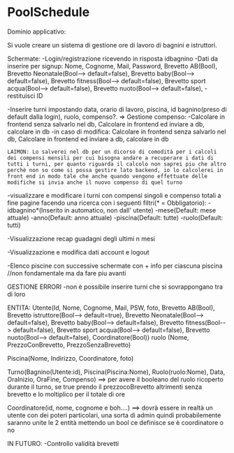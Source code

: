 # PoolSchedule

Dominio applicativo:

Si vuole creare un sistema di gestione ore di lavoro di bagnini e istruttori.

Schermate:
-Login/registrazione ricevendo in risposta idbagnino
    -Dati da inserire per signup: Nome, Cognome, Mail, Password, Brevetto AB(Bool), Brevetto Neonatale(Bool--> default=false),
    Brevetto baby(Bool--> default=false), Brevetto fitness(Bool--> default=false), Brevetto sport acqua(Bool--> default=false), Brevetto nuoto(Bool--> default=false),
    -restituisci ID


-Inserire turni impostando data, orario di lavoro, piscina, id bagnino(preso di default dalla login), ruolo, compenso?.
    => Gestione compenso:
    -Calcolare in frontend senza salvarlo nel db, Calcolare in frontend ed inviare a db, calcolare in db
    -in caso di modifica: Calcolare in frontend senza salvarlo nel db, Calcolare in frontend ed inviare a db, calcolare in db

    LAIMON: Lo salverei nel db per un dicorso di comodità per i calcoli dei compensi mensili per cui bisogna andare a recuperare i dati di tutti i turni, per quanto riguarda il calcolo non saprei piu che altro perchè non so come si possa gestire lato backend, io lo calcolerei in front end in modo tale che anche quando vengono effettuate delle modifiche si invia anche il nuovo compenso di quel turno


-visualizzare e modificare i turni con compensi singoli e compenso totali a fine pagine facendo una ricerca con i seguenti filtri(* = Obbligatorio):
    -idbagnino*(Inserito in automatico, non dall' utente)
    -mese(Default: mese attuale)
    -anno(Default: anno attuale)
    -piscina(Default: tutte)
    -ruolo(Default: tutti)

-Visualizzazione recap guadagni degli ultimi n mesi

-Visualizzazione e modifica dati account e logout

-Elenco piscine con successive schermate con + info per ciascuna piscina //non fondamentale ma da fare piu avanti





GESTIONE ERRORI
-non è possibile inserire turni che si sovrappongano tra di loro

ENTITA:
Utente(Id, Nome, Cognome, Mail, PSW, foto,  Brevetto AB(Bool), Brevetto istruttore(Bool--> default=true), Brevetto Neonatale(Bool--> default=false),
    Brevetto baby(Bool--> default=false), Brevetto fitness(Bool--> default=false), Brevetto sport acqua(Bool--> default=false), Brevetto nuoto(Bool--> default=false), Coordinatore(Bool))
ruolo (Nome, PrezzoConBrevetto, PrezzoSenzaBrevetto)

Piscina(Nome, Indirizzo, Coordinatore, foto)

Turno(Bagnino(Utente:id), Piscina(Piscina:Nome), Ruolo(ruolo:Nome), Data, OraInizio, OraFine, Compenso) ==> per avere il booleano del ruolo ricoperto durante il turno, se true prendo il prezzocoBrevetto altrimenti senza brevetto e lo moltiplico per il totale di ore

Coordinatore(id, nome, cognome e boh....) ==> dovrà essere in realtà un utente con dei poteri particolari, una sorta di admin quindi probabilemente saranno unite le 2 entità mettendo un bool ce definisce se è coordinatore o no


IN FUTURO:
-Controllo validità brevetti

